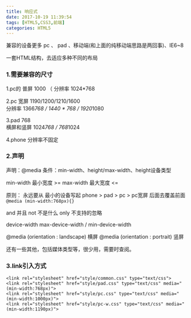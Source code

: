 ```yaml
---
title: 响应式
date: 2017-10-19 11:39:54
tags: [HTML5,CSS3,前端]
categories: HTML5
---
```

兼容的设备更多
pc 、 pad 、移动端(和上面的纯移动端思路是两回事)、IE6~8

一套HTML结构，去适应多种不同的布局 
###  1.需要兼容的尺寸 ###

1.pc的 普屏 1000 （ 
分辨率 1024*768

2.pc 宽屏   1190/1200/1210/1600  
分辨率 1366*768 / 1440 * 768 / 1920*1080

3.pad 768     
横屏和竖屏  1024*768  /  768*1024

4.phone         分辨率不固定

### 2.声明 ###
声明：@media
条件：min-width、height/max-width、height设备类型

min-width 最小宽度 >=
max-width 最大宽度 <=

原则：
永远要从 最小的设备写起 
phone > pad > pc > pc宽屏
后面去覆盖前面
`@media (min-width:768px){}`

and 并且
not 不是什么
only  不支持的忽略
        

device-width
max-device-width / min-device-width

@media (orientation : landscape)	   横屏
@media (orientation : portrait)		   竖屏

还有一些其他，包括媒体类型等，很少用，需要时查阅。

### 3.link引入方式 ###
```
<link rel="stylesheet" href="style/common.css" type="text/css">
<link rel="stylesheet" href="style/pad.css" type="text/css" media="(min-width:768px)">
<link rel="stylesheet" href="style/pc.css" type="text/css" media="(min-width:1000px)">
<link rel="stylesheet" href="style/pc-w.css" type="text/css" media="(min-width:1190px)">
```